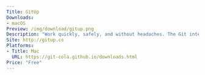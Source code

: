 ```yaml
---
Title: GitUp
Downloads:
- macOS
Preview: /img/download/gitup.png
Description: "Work quickly, safely, and without headaches. The Git interface you've been missing all your life has finally arrived."
Site: http://gitup.co
Platforms:
- Title: Mac
  URL: https://git-cola.github.io/downloads.html
Price: "Free"
---
```

